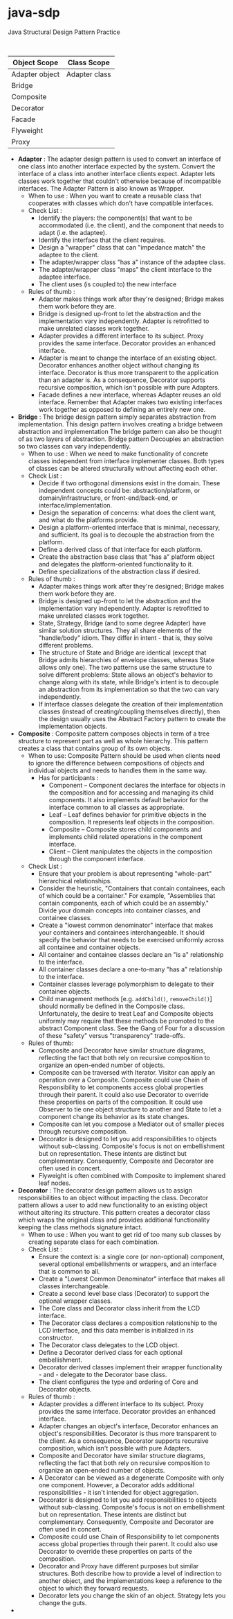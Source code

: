# java-sdp
Java Structural Design Pattern Practice

​	

| **Object Scope** | **Class Scope** |
| ---------------- | --------------- |
| Adapter object   | Adapter class   |
| Bridge           |                 |
| Composite        |                 |
| Decorator        |                 |
| Facade           |                 |
| Flyweight        |                 |
| Proxy            |                 |

- **Adapter** :  The adapter design pattern is used to convert an interface of one class into another interface
  expected by the system. Convert the interface of a class into another interface clients expect. Adapter lets classes work together that couldn't otherwise because of incompatible interfaces. The Adapter Pattern is also known as Wrapper.
  - When to use : When you want to create a reusable class that cooperates with classes which don't have compatible interfaces.
  - Check List : 
    - Identify the players: the component(s) that want to be accommodated (i.e. the client), and the component that needs to adapt (i.e. the adaptee).
    - Identify the interface that the client requires.
    - Design a "wrapper" class that can "impedance match" the adaptee to the client.
    - The adapter/wrapper class "has a" instance of the adaptee class.
    - The adapter/wrapper class "maps" the client interface to the adaptee interface.
    - The client uses (is coupled to) the new interface
  - Rules of thumb :
    - Adapter makes things work after they're designed; Bridge makes them work before they are.
    - Bridge is designed up-front to let the abstraction and the implementation vary independently. Adapter is retrofitted to make unrelated classes work together.
    - Adapter provides a different interface to its subject. Proxy provides the same interface. Decorator provides an enhanced interface.
    - Adapter is meant to change the interface of an existing object. Decorator enhances another object without changing its interface. Decorator is thus more transparent to the application than an adapter is. As a consequence, Decorator supports recursive composition, which isn't possible with pure Adapters.
    - Facade defines a new interface, whereas Adapter reuses an old interface. Remember that Adapter makes two existing interfaces work together as opposed to defining an entirely new one.
- **Bridge** : The bridge design pattern simply separates abstraction from implementation. This design pattern involves creating a bridge between abstraction and implementation The bridge pattern can also be thought of as two layers of abstraction. Bridge pattern Decouples an abstraction so two classes can vary independently.
  - When to use : When we need to make functionality of concrete classes independent from interface implementer classes. Both types of classes can be altered structurally without affecting each other.
  - Check List :
    - Decide if two orthogonal dimensions exist in the domain. These independent concepts could be: abstraction/platform, or domain/infrastructure, or front-end/back-end, or interface/implementation.
    - Design the separation of concerns: what does the client want, and what do the platforms provide.
    - Design a platform-oriented interface that is minimal, necessary, and sufficient. Its goal is to decouple the abstraction from the platform.
    - Define a derived class of that interface for each platform.
    - Create the abstraction base class that "has a" platform object and delegates the platform-oriented functionality to it.
    - Define specializations of the abstraction class if desired.
  - Rules of thumb :
    - Adapter makes things work after they're designed; Bridge makes them work before they are.
    - Bridge is designed up-front to let the abstraction and the implementation vary independently. Adapter is retrofitted to make unrelated classes work together.
    - State, Strategy, Bridge (and to some degree Adapter) have similar solution structures. They all share elements of the "handle/body" idiom. They differ in intent - that is, they solve different problems.
    - The structure of State and Bridge are identical (except that Bridge admits hierarchies of envelope classes, whereas State allows only one). The two patterns use the same structure to solve different problems: State allows an object's behavior to change along with its state, while Bridge's intent is to decouple an abstraction from its implementation so that the two can vary independently.
    - If interface classes delegate the creation of their implementation classes (instead of creating/coupling themselves directly), then the design usually uses the Abstract Factory pattern to create the implementation objects.
- **Composite** : Composite pattern composes objects in term of a tree structure to represent part as well as whole hierarchy. This pattern creates a class that contains group of its own objects.
  - When to use: Composite Pattern should be used when clients need to ignore the difference between compositions of objects and individual objects and needs to handles them in the same way.
    - Has for participants :
      - Component – Component declares the interface for objects in the composition and for accessing and managing its child components. It also implements default behavior for the interface common to all classes as appropriate.
      - Leaf – Leaf defines behavior for primitive objects in the composition. It represents leaf objects in the composition.
      - Composite – Composite stores child components and implements child related operations in the component interface.
      - Client – Client manipulates the objects in the composition through the component interface.
  - Check List :
    - Ensure that your problem is about representing "whole-part" hierarchical relationships.
    - Consider the heuristic, "Containers that contain containees, each of which could be a container." For example, "Assemblies that contain components, each of which could be an assembly." Divide your domain concepts into container classes, and containee classes.
    - Create a "lowest common denominator" interface that makes your containers and containees interchangeable. It should specify the behavior that needs to be exercised uniformly across all containee and container objects.
    - All container and containee classes declare an "is a" relationship to the interface.
    - All container classes declare a one-to-many "has a" relationship to the interface.
    - Container classes leverage polymorphism to delegate to their containee objects.
    - Child management methods [e.g. `addChild()`, `removeChild()`] should normally be defined in the Composite class. Unfortunately, the desire to treat Leaf and Composite objects uniformly may require that these methods be promoted to the abstract Component class. See the Gang of Four for a discussion of these "safety" versus "transparency" trade-offs.
  - Rules of thumb:
    - Composite and Decorator have similar structure diagrams, reflecting the fact that both rely on recursive composition to organize an open-ended number of objects.
    - Composite can be traversed with Iterator. Visitor can apply an operation over a Composite. Composite could use Chain of Responsibility to let components access global properties through their parent. It could also use Decorator to override these properties on parts of the composition. It could use Observer to tie one object structure to another and State to let a component change its behavior as its state changes.
    - Composite can let you compose a Mediator out of smaller pieces through recursive composition.
    - Decorator is designed to let you add responsibilities to objects without sub-classing. Composite's focus is not on embellishment but on representation. These intents are distinct but complementary. Consequently, Composite and Decorator are often used in concert.
    - Flyweight is often combined with Composite to implement shared leaf nodes.
- **Decorator** : The decorator design pattern allows us to assign responsibilities to an object without impacting the class. Decorator pattern allows a user to add new functionality to an existing object without altering its structure. This pattern creates a decorator class which wraps the original class and provides additional functionality keeping the class methods signature intact.
  - When to use : When you want to get rid of too many sub classes by creating separate class for each combination.
  - Check List :
    - Ensure the context is: a single core (or non-optional) component, several optional embellishments or wrappers, and an interface that is common to all.
    - Create a "Lowest Common Denominator" interface that makes all classes interchangeable.
    - Create a second level base class (Decorator) to support the optional wrapper classes.
    - The Core class and Decorator class inherit from the LCD interface.
    - The Decorator class declares a composition relationship to the LCD interface, and this data member is initialized in its constructor.
    - The Decorator class delegates to the LCD object.
    - Define a Decorator derived class for each optional embellishment.
    - Decorator derived classes implement their wrapper functionality - and - delegate to the Decorator base class.
    - The client configures the type and ordering of Core and Decorator objects.
  - Rules of thumb :
    - Adapter provides a different interface to its subject. Proxy provides the same interface. Decorator provides an enhanced interface.
    - Adapter changes an object's interface, Decorator enhances an object's responsibilities. Decorator is thus more transparent to the client. As a consequence, Decorator supports recursive composition, which isn't possible with pure Adapters.
    - Composite and Decorator have similar structure diagrams, reflecting the fact that both rely on recursive composition to organize an open-ended number of objects.
    - A Decorator can be viewed as a degenerate Composite with only one component. However, a Decorator adds additional responsibilities - it isn't intended for object aggregation.
    - Decorator is designed to let you add responsibilities to objects without sub-classing. Composite's focus is not on embellishment but on representation. These intents are distinct but complementary. Consequently, Composite and Decorator are often used in concert.
    - Composite could use Chain of Responsibility to let components access global properties through their parent. It could also use Decorator to override these properties on parts of the composition.
    - Decorator and Proxy have different purposes but similar structures. Both describe how to provide a level of indirection to another object, and the implementations keep a reference to the object to which they forward requests.
    - Decorator lets you change the skin of an object. Strategy lets you change the guts.
- 
